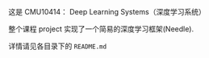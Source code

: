 这是 CMU10414： Deep Learning Systems（深度学习系统）

整个课程 project 实现了一个简易的深度学习框架(Needle).

详情请见各目录下的 `README.md`